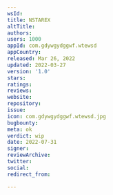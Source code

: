 ```yaml
---
wsId: 
title: NSTAREX
altTitle: 
authors: 
users: 1000
appId: com.gdywgydggwf.wtewsd
appCountry: 
released: Mar 26, 2022
updated: 2022-03-27
version: '1.0'
stars: 
ratings: 
reviews: 
website: 
repository: 
issue: 
icon: com.gdywgydggwf.wtewsd.jpg
bugbounty: 
meta: ok
verdict: wip
date: 2022-07-31
signer: 
reviewArchive: 
twitter: 
social: 
redirect_from: 

---
```


